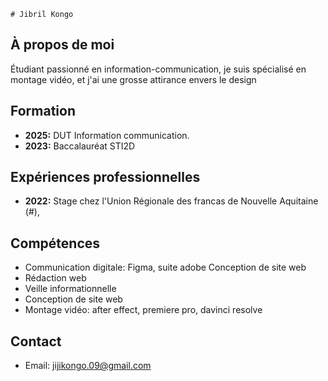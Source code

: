     # Jibril Kongo

## À propos de moi
Étudiant passionné en information-communication, je suis spécialisé en montage vidéo, et j'ai une grosse attirance envers le design

## Formation
- **2025:** DUT Information communication.
- **2023:** Baccalauréat STI2D

## Expériences professionnelles
- **2022:** Stage chez l'Union Régionale des francas de Nouvelle Aquitaine (#),

## Compétences
- Communication digitale: Figma, suite adobe Conception de site web
- Rédaction web
- Veille informationnelle
- Conception de site web
- Montage vidéo: after effect, premiere pro, davinci resolve

## Contact
- Email: jijikongo.09@gmail.com
